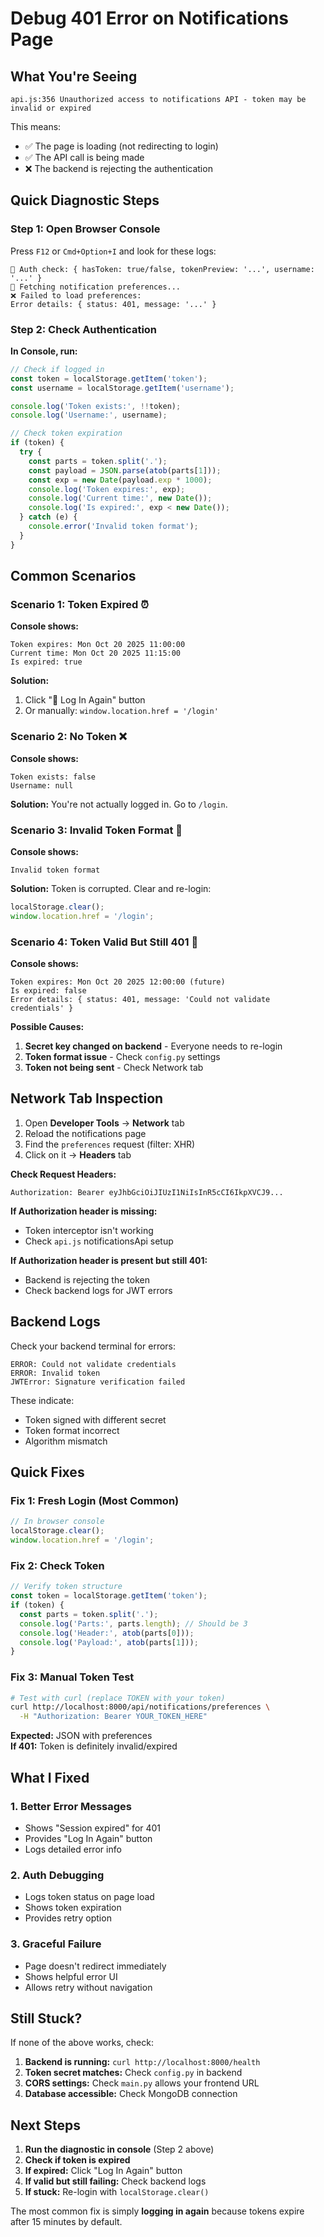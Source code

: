 # Debug 401 Error on Notifications Page

## What You're Seeing

```
api.js:356 Unauthorized access to notifications API - token may be invalid or expired
```

This means:
- ✅ The page is loading (not redirecting to login)
- ✅ The API call is being made
- ❌ The backend is rejecting the authentication

## Quick Diagnostic Steps

### Step 1: Open Browser Console

Press `F12` or `Cmd+Option+I` and look for these logs:

```
🔐 Auth check: { hasToken: true/false, tokenPreview: '...', username: '...' }
📡 Fetching notification preferences...
❌ Failed to load preferences:
Error details: { status: 401, message: '...' }
```

### Step 2: Check Authentication

**In Console, run:**
```javascript
// Check if logged in
const token = localStorage.getItem('token');
const username = localStorage.getItem('username');

console.log('Token exists:', !!token);
console.log('Username:', username);

// Check token expiration
if (token) {
  try {
    const parts = token.split('.');
    const payload = JSON.parse(atob(parts[1]));
    const exp = new Date(payload.exp * 1000);
    console.log('Token expires:', exp);
    console.log('Current time:', new Date());
    console.log('Is expired:', exp < new Date());
  } catch (e) {
    console.error('Invalid token format');
  }
}
```

## Common Scenarios

### Scenario 1: Token Expired ⏰
**Console shows:**
```
Token expires: Mon Oct 20 2025 11:00:00
Current time: Mon Oct 20 2025 11:15:00
Is expired: true
```

**Solution:**
1. Click "🔑 Log In Again" button
2. Or manually: `window.location.href = '/login'`

### Scenario 2: No Token ❌
**Console shows:**
```
Token exists: false
Username: null
```

**Solution:**
You're not actually logged in. Go to `/login`.

### Scenario 3: Invalid Token Format 🔧
**Console shows:**
```
Invalid token format
```

**Solution:**
Token is corrupted. Clear and re-login:
```javascript
localStorage.clear();
window.location.href = '/login';
```

### Scenario 4: Token Valid But Still 401 🤔
**Console shows:**
```
Token expires: Mon Oct 20 2025 12:00:00 (future)
Is expired: false
Error details: { status: 401, message: 'Could not validate credentials' }
```

**Possible Causes:**
1. **Secret key changed on backend** - Everyone needs to re-login
2. **Token format issue** - Check `config.py` settings
3. **Token not being sent** - Check Network tab

## Network Tab Inspection

1. Open **Developer Tools** → **Network** tab
2. Reload the notifications page
3. Find the `preferences` request (filter: XHR)
4. Click on it → **Headers** tab

**Check Request Headers:**
```
Authorization: Bearer eyJhbGciOiJIUzI1NiIsInR5cCI6IkpXVCJ9...
```

**If Authorization header is missing:**
- Token interceptor isn't working
- Check `api.js` notificationsApi setup

**If Authorization header is present but still 401:**
- Backend is rejecting the token
- Check backend logs for JWT errors

## Backend Logs

Check your backend terminal for errors:

```
ERROR: Could not validate credentials
ERROR: Invalid token
JWTError: Signature verification failed
```

These indicate:
- Token signed with different secret
- Token format incorrect
- Algorithm mismatch

## Quick Fixes

### Fix 1: Fresh Login (Most Common)
```javascript
// In browser console
localStorage.clear();
window.location.href = '/login';
```

### Fix 2: Check Token
```javascript
// Verify token structure
const token = localStorage.getItem('token');
if (token) {
  const parts = token.split('.');
  console.log('Parts:', parts.length); // Should be 3
  console.log('Header:', atob(parts[0]));
  console.log('Payload:', atob(parts[1]));
}
```

### Fix 3: Manual Token Test
```bash
# Test with curl (replace TOKEN with your token)
curl http://localhost:8000/api/notifications/preferences \
  -H "Authorization: Bearer YOUR_TOKEN_HERE"
```

**Expected:** JSON with preferences  
**If 401:** Token is definitely invalid/expired

## What I Fixed

### 1. Better Error Messages
- Shows "Session expired" for 401
- Provides "Log In Again" button
- Logs detailed error info

### 2. Auth Debugging
- Logs token status on page load
- Shows token expiration
- Provides retry option

### 3. Graceful Failure
- Page doesn't redirect immediately
- Shows helpful error UI
- Allows retry without navigation

## Still Stuck?

If none of the above works, check:

1. **Backend is running:** `curl http://localhost:8000/health`
2. **Token secret matches:** Check `config.py` in backend
3. **CORS settings:** Check `main.py` allows your frontend URL
4. **Database accessible:** Check MongoDB connection

## Next Steps

1. **Run the diagnostic in console** (Step 2 above)
2. **Check if token is expired**
3. **If expired:** Click "Log In Again" button
4. **If valid but still failing:** Check backend logs
5. **If stuck:** Re-login with `localStorage.clear()`

The most common fix is simply **logging in again** because tokens expire after 15 minutes by default.
